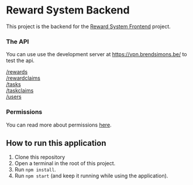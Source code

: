 # Reward System Backend

This project is the backend for the [Reward System Frontend](https://github.com/brendsimons/RewardSystem_frontend) project.

### The API

You can use use the development server at https://vpn.brendsimons.be/ to test the api.

[/rewards](/docs/rewards.md)  
[/rewardclaims](/docs/rewardclaims.md)  
[/tasks](/docs/tasks.md)  
[/taskclaims](/docs/taskclaims.md)  
[/users](/docs/users.md)  

### Permissions
You can read more about permissions [here](/docs/permissions.md).

## How to run this application

1) Clone this repository
2) Open a terminal in the root of this project.
3) Run `npm install`.
4) Run `npm start` (and keep it running while using the application).